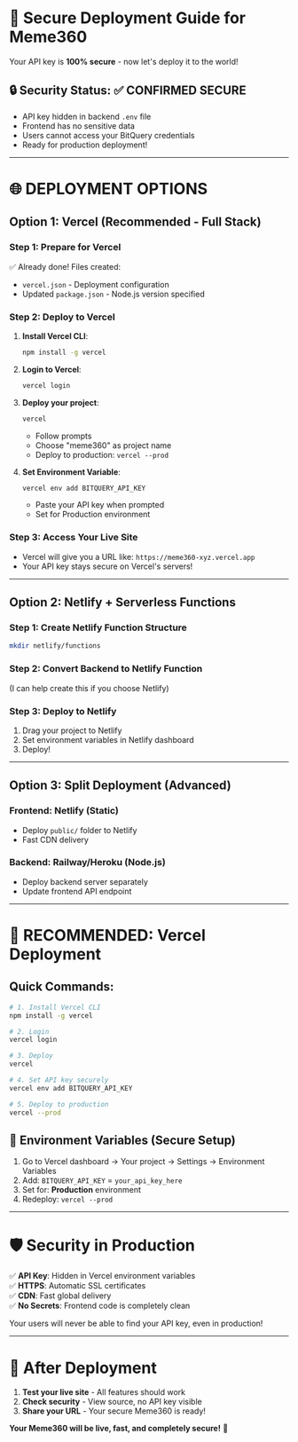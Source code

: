 # 🚀 Secure Deployment Guide for Meme360

Your API key is **100% secure** - now let's deploy it to the world!

## 🔒 Security Status: ✅ CONFIRMED SECURE
- API key hidden in backend `.env` file
- Frontend has no sensitive data
- Users cannot access your BitQuery credentials
- Ready for production deployment!

---

# 🌐 DEPLOYMENT OPTIONS

## Option 1: Vercel (Recommended - Full Stack)

### Step 1: Prepare for Vercel
✅ Already done! Files created:
- `vercel.json` - Deployment configuration
- Updated `package.json` - Node.js version specified

### Step 2: Deploy to Vercel
1. **Install Vercel CLI**:
   ```bash
   npm install -g vercel
   ```

2. **Login to Vercel**:
   ```bash
   vercel login
   ```

3. **Deploy your project**:
   ```bash
   vercel
   ```
   - Follow prompts
   - Choose "meme360" as project name
   - Deploy to production: `vercel --prod`

4. **Set Environment Variable**:
   ```bash
   vercel env add BITQUERY_API_KEY
   ```
   - Paste your API key when prompted
   - Set for Production environment

### Step 3: Access Your Live Site
- Vercel will give you a URL like: `https://meme360-xyz.vercel.app`
- Your API key stays secure on Vercel's servers!

---

## Option 2: Netlify + Serverless Functions

### Step 1: Create Netlify Function Structure
```bash
mkdir netlify/functions
```

### Step 2: Convert Backend to Netlify Function
(I can help create this if you choose Netlify)

### Step 3: Deploy to Netlify
1. Drag your project to Netlify
2. Set environment variables in Netlify dashboard
3. Deploy!

---

## Option 3: Split Deployment (Advanced)

### Frontend: Netlify (Static)
- Deploy `public/` folder to Netlify
- Fast CDN delivery

### Backend: Railway/Heroku (Node.js)
- Deploy backend server separately
- Update frontend API endpoint

---

# 🎯 RECOMMENDED: Vercel Deployment

## Quick Commands:
```bash
# 1. Install Vercel CLI
npm install -g vercel

# 2. Login
vercel login

# 3. Deploy
vercel

# 4. Set API key securely
vercel env add BITQUERY_API_KEY

# 5. Deploy to production
vercel --prod
```

## 🔐 Environment Variables (Secure Setup)
1. Go to Vercel dashboard → Your project → Settings → Environment Variables
2. Add: `BITQUERY_API_KEY` = `your_api_key_here`
3. Set for: **Production** environment
4. Redeploy: `vercel --prod`

---

# 🛡️ Security in Production

✅ **API Key**: Hidden in Vercel environment variables  
✅ **HTTPS**: Automatic SSL certificates  
✅ **CDN**: Fast global delivery  
✅ **No Secrets**: Frontend code is completely clean  

Your users will never be able to find your API key, even in production!

---

# 🚀 After Deployment

1. **Test your live site** - All features should work
2. **Check security** - View source, no API key visible
3. **Share your URL** - Your secure Meme360 is ready!

**Your Meme360 will be live, fast, and completely secure!** 🎉